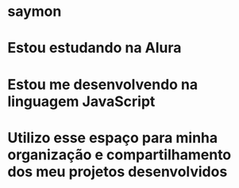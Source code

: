 # saymon

# Estou estudando na Alura
# Estou me desenvolvendo na linguagem JavaScript
# Utilizo esse espaço para minha organização e compartilhamento dos meu projetos desenvolvidos 

